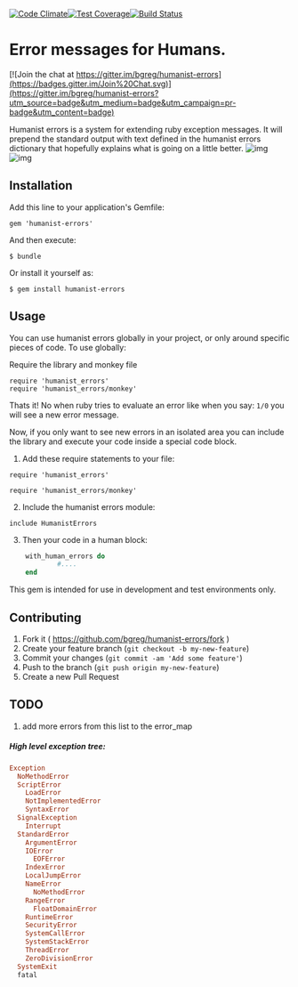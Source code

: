 [![Code Climate](https://codeclimate.com/github/bgreg/humanist-errors/badges/gpa.svg)](https://codeclimate.com/github/bgreg/humanist-errors)[![Test Coverage](https://codeclimate.com/github/bgreg/humanist-errors/badges/coverage.svg)](https://codeclimate.com/github/bgreg/humanist-errors)[![Build Status](https://travis-ci.org/bgreg/humanist-errors.svg?branch=master)](https://travis-ci.org/bgreg/humanist-errors)

# Error messages for Humans.

[![Join the chat at https://gitter.im/bgreg/humanist-errors](https://badges.gitter.im/Join%20Chat.svg)](https://gitter.im/bgreg/humanist-errors?utm_source=badge&utm_medium=badge&utm_campaign=pr-badge&utm_content=badge)

Humanist errors is a system for extending ruby exception messages.  It will prepend the standard output with text
defined in the humanist errors dictionary that hopefully explains what is going on a little better.
![img](https://cloud.githubusercontent.com/assets/3711139/11139081/9ed4493a-897f-11e5-8589-79a4e5930c94.png)
![img](https://cloud.githubusercontent.com/assets/3711139/11139050/3ccefb40-897f-11e5-8024-9062ce4787bf.png)


## Installation

Add this line to your application's Gemfile:

	gem 'humanist-errors'


And then execute:

    $ bundle

Or install it yourself as:

    $ gem install humanist-errors


## Usage

You can use humanist errors globally in your project, or only around specific pieces of code.
To use globally:

Require the library and monkey file

	require 'humanist_errors'
	require 'humanist_errors/monkey'

Thats it! No when ruby tries to evaluate an error like when you say: `1/0` you will see a new error message.


Now, if you only want to see new errors in an isolated area you can include the library and execute
your code inside a special code block.

1. Add these require statements to your file:

  `require 'humanist_errors'`

  `require 'humanist_errors/monkey'`
  
2. Include the humanist errors module:

  `include HumanistErrors`

3. Then your code in a human block:
```ruby
	with_human_errors do
      		#....
	end
```

This gem is intended for use in development and test environments only.

## Contributing

1. Fork it ( https://github.com/bgreg/humanist-errors/fork )
2. Create your feature branch (`git checkout -b my-new-feature`)
3. Commit your changes (`git commit -am 'Add some feature'`)
4. Push to the branch (`git push origin my-new-feature`)
5. Create a new Pull Request


## TODO
1) add more errors from this list to the error_map

##### High level exception tree:

```ruby
Exception
  NoMethodError
  ScriptError
    LoadError
    NotImplementedError
    SyntaxError
  SignalException
    Interrupt
  StandardError
    ArgumentError
    IOError
      EOFError
    IndexError
    LocalJumpError
    NameError
      NoMethodError
    RangeError
      FloatDomainError
    RuntimeError
    SecurityError
    SystemCallError
    SystemStackError
    ThreadError
    ZeroDivisionError
  SystemExit
  fatal
```
